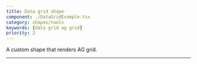 ```yaml
---
title: Data grid shape
component: ./DataGridExample.tsx
category: shapes/tools
keywords: [data grid ag grid]
priority: 2
---
```


A custom shape that renders AG grid.

---
